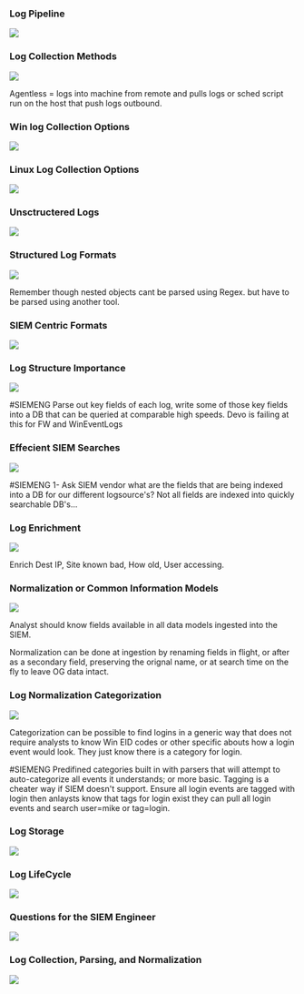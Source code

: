 
### Log Pipeline

![](../../Media/Pasted%20image%2020230402162054.png)

### Log Collection Methods

![](../../Media/Pasted%20image%2020230402162456.png)

Agentless = logs into machine from remote and pulls logs or sched script run on the host that push logs outbound. 


### Win log Collection Options 

![](../../Media/Pasted%20image%2020230402162957.png)

### Linux Log Collection Options

![](../../Media/Pasted%20image%2020230402163511.png)

### Unsctructered Logs

![](../../Media/Pasted%20image%2020230402163843.png)

### Structured Log Formats

![](../../Media/Pasted%20image%2020230402164207.png)

Remember though nested objects cant be parsed using Regex. but have to be parsed using another tool. 

### SIEM Centric Formats

![](../../Media/Pasted%20image%2020230402164459.png)

### Log Structure Importance

![](../../Media/Pasted%20image%2020230402164650.png)

#SIEMENG Parse out key fields of each log, write some of those key fields into a DB that can be queried at comparable high speeds. Devo is failing at this for FW and WinEventLogs


### Effecient SIEM Searches

![](../../Media/Pasted%20image%2020230402164955.png)

#SIEMENG 1- Ask SIEM vendor what are the fields that are being indexed into a DB for our different logsource's? Not all fields are indexed into quickly searchable DB's...

### Log Enrichment

![](../../Media/Pasted%20image%2020230402170012.png)

Enrich Dest IP, Site known bad, How old, User accessing. 

### Normalization or Common Information Models

![](../../Media/Pasted%20image%2020230402170137.png)

Analyst should know fields available in all data models ingested into the SIEM. 

Normalization can be done at ingestion by renaming fields in flight, or after as a secondary field, preserving the orignal name, or at search time on the fly to leave OG data intact. 

### Log Normalization Categorization 

![](../../Media/Pasted%20image%2020230402170716.png)

Categorization can be possible to find logins in a generic way that does not require analysts to know Win EID codes or other specific abouts how a login event would look. They just know there is a category for login. 

#SIEMENG Predifined categories built in with parsers that will attempt to auto-categorize all events it understands; or more basic. Tagging is a cheater way if SIEM doesn't support. Ensure all login events are tagged with login then anlaysts know that tags for login exist they can pull all login events and search user=mike or tag=login.

### Log Storage

![](../../Media/Pasted%20image%2020230402171222.png)

### Log LifeCycle

![](../../Media/Pasted%20image%2020230402171607.png)

### Questions for the SIEM Engineer

![](../../Media/Pasted%20image%2020230402171754.png)

### Log Collection, Parsing, and Normalization 

![](../../Media/Pasted%20image%2020230402171918.png)





